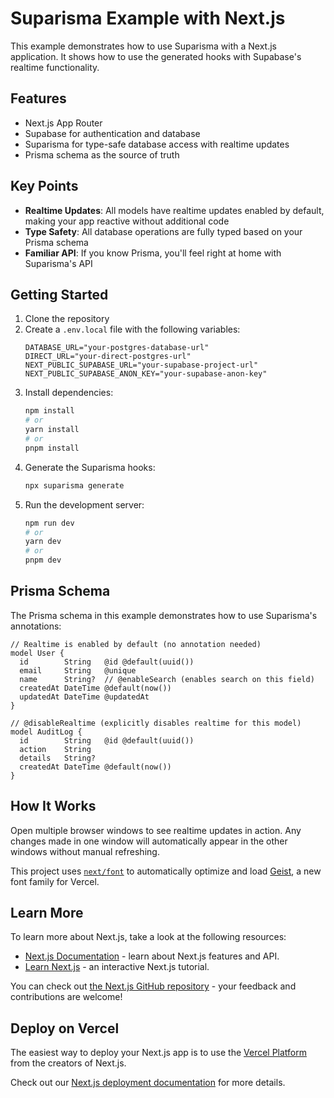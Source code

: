 # Suparisma Example with Next.js

This example demonstrates how to use Suparisma with a Next.js application. It shows how to use the generated hooks with Supabase's realtime functionality.

## Features

- Next.js App Router
- Supabase for authentication and database
- Suparisma for type-safe database access with realtime updates
- Prisma schema as the source of truth

## Key Points

- **Realtime Updates**: All models have realtime updates enabled by default, making your app reactive without additional code
- **Type Safety**: All database operations are fully typed based on your Prisma schema
- **Familiar API**: If you know Prisma, you'll feel right at home with Suparisma's API

## Getting Started

1. Clone the repository
2. Create a `.env.local` file with the following variables:
   ```
   DATABASE_URL="your-postgres-database-url"
   DIRECT_URL="your-direct-postgres-url" 
   NEXT_PUBLIC_SUPABASE_URL="your-supabase-project-url"
   NEXT_PUBLIC_SUPABASE_ANON_KEY="your-supabase-anon-key"
   ```
3. Install dependencies:
   ```bash
   npm install
   # or
   yarn install
   # or
   pnpm install
   ```
4. Generate the Suparisma hooks:
   ```bash
   npx suparisma generate
   ```
5. Run the development server:
   ```bash
   npm run dev
   # or
   yarn dev
   # or
   pnpm dev
   ```

## Prisma Schema

The Prisma schema in this example demonstrates how to use Suparisma's annotations:

```prisma
// Realtime is enabled by default (no annotation needed)
model User {
  id        String   @id @default(uuid())
  email     String   @unique
  name      String?  // @enableSearch (enables search on this field)
  createdAt DateTime @default(now())
  updatedAt DateTime @updatedAt
}

// @disableRealtime (explicitly disables realtime for this model)
model AuditLog {
  id        String   @id @default(uuid())
  action    String
  details   String?
  createdAt DateTime @default(now())
}
```

## How It Works

Open multiple browser windows to see realtime updates in action. Any changes made in one window will automatically appear in the other windows without manual refreshing.

This project uses [`next/font`](https://nextjs.org/docs/app/building-your-application/optimizing/fonts) to automatically optimize and load [Geist](https://vercel.com/font), a new font family for Vercel.

## Learn More

To learn more about Next.js, take a look at the following resources:

- [Next.js Documentation](https://nextjs.org/docs) - learn about Next.js features and API.
- [Learn Next.js](https://nextjs.org/learn) - an interactive Next.js tutorial.

You can check out [the Next.js GitHub repository](https://github.com/vercel/next.js) - your feedback and contributions are welcome!

## Deploy on Vercel

The easiest way to deploy your Next.js app is to use the [Vercel Platform](https://vercel.com/new?utm_medium=default-template&filter=next.js&utm_source=create-next-app&utm_campaign=create-next-app-readme) from the creators of Next.js.

Check out our [Next.js deployment documentation](https://nextjs.org/docs/app/building-your-application/deploying) for more details.
